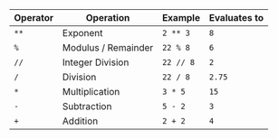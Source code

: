 

| Operator    | Operation                        | Example    |  Evaluates to  |
|-------------|----------------------------------|------------|----------------|
| `**`        | Exponent                         | `2 ** 3`   | `8`            |
| `%`         | Modulus / Remainder              | `22 % 8`   | `6`            |
| `//`        | Integer Division                 | `22 // 8`  | `2`            |
| `/`         | Division                         | `22 / 8`   | `2.75`         |
| `*`         | Multiplication                   | `3 * 5`    | `15`           |
| `-`         | Subtraction                      | `5 - 2`    | `3`            |
| `+`         | Addition                         | `2 + 2`    | `4`            |

 
